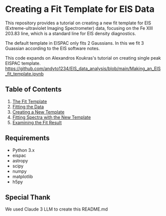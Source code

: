 # Creating a Fit Template for EIS Data

This repository provides a tutorial on creating a new fit template for EIS (Extreme-ultraviolet Imaging Spectrometer) data, focusing on the Fe XIII 203.83 line, which is a standard line for EIS density diagnostics.

The default template in EISPAC only fits 2 Gaussians. In this we fit 3 Guassian according to the EIS software notes.

This code expands on Alexandros Koukras's tutorial on creating single peak EISPAC template. https://github.com/andyto1234/EIS_data_analysis/blob/main/Making_an_EIS_fit_template.ipynb

## Table of Contents
1. [The Fit Template](#the-fit-template)
2. [Fitting the Data](#fitting-the-data)
3. [Creating a New Template](#creating-a-new-template)
4. [Fitting Spectra with the New Template](#fitting-spectra-with-the-new-template)
5. [Examining the Fit Result](#examining-the-fit-result)

## Requirements
- Python 3.x
- eispac
- astropy
- scipy
- numpy
- matplotlib
- h5py

## Special Thank
We used Claude 3 LLM to create this README.md 